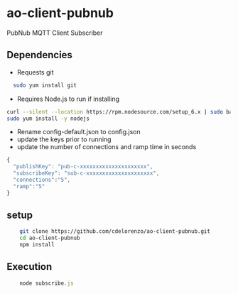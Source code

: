 # ao-client-pubnub
PubNub MQTT Client Subscriber

## Dependencies
- Requests git
```sh
  sudo yum install git
```

- Requires Node.js to run if installing

```sh
curl --silent --location https://rpm.nodesource.com/setup_6.x | sudo bash -
sudo yum install -y nodejs
```

- Rename config-default.json to config.json
- update the keys prior to running
- update the number of connections and ramp time in seconds
```javascript
{
  "publishKey": "pub-c-xxxxxxxxxxxxxxxxxxxxx",
  "subscribeKey": "sub-c-xxxxxxxxxxxxxxxxxxxxx",
  "connections":"5",
  "ramp":"5"
}
```


## setup

```sh
    git clone https://github.com/cdelorenzo/ao-client-pubnub.git
    cd ao-client-pubnub
    npm install
```

## Execution

```javascript
    node subscribe.js
```
